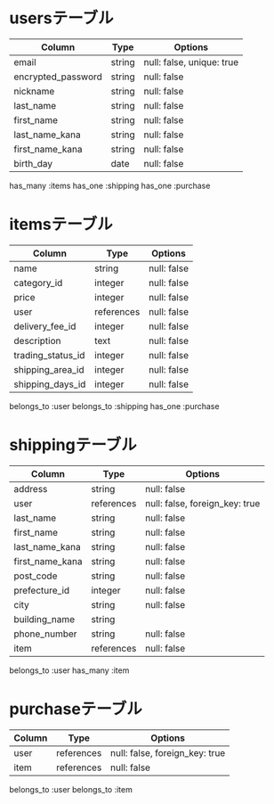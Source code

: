 # usersテーブル

| Column             | Type   | Options                       |
| ------------------ | ------ | ----------------------------- |
| email              | string | null: false, unique: true     |
| encrypted_password | string | null: false                   |
| nickname           | string | null: false                   |
| last_name          | string | null: false                   |
| first_name         | string | null: false                   |
| last_name_kana     | string | null: false                   |
| first_name_kana    | string | null: false                   |
| birth_day          | date   | null: false                   |

has_many :items
has_one :shipping
has_one :purchase

# itemsテーブル

| Column            | Type       | Options                        |
| ----------------- | ---------- | ------------------------------ |
| name              | string     | null: false                    |
| category_id       | integer    | null: false                    |
| price             | integer    | null: false                    |
| user              | references | null: false                    |
| delivery_fee_id   | integer    | null: false                    |
| description       | text       | null: false                    |
| trading_status_id | integer    | null: false                    |
| shipping_area_id  | integer    | null: false                    |
| shipping_days_id  | integer    | null: false                    |

belongs_to :user
belongs_to :shipping
has_one :purchase

# shippingテーブル

| Column          | Type       | Options                        |
| --------------- | ---------- | ------------------------------ |
| address         | string     | null: false                    |
| user            | references | null: false, foreign_key: true |
| last_name       | string     | null: false                    |
| first_name      | string     | null: false                    |
| last_name_kana  | string     | null: false                    |
| first_name_kana | string     | null: false                    |
| post_code       | string     | null: false                    |
| prefecture_id   | integer    | null: false                    |
| city            | string     | null: false                    |
| building_name   | string     |                                |
| phone_number    | string     | null: false                    |
| item            | references | null: false                    |

belongs_to :user
has_many :item

# purchaseテーブル

| Column        | Type       | Options                        |
| ------------- | ---------- | ------------------------------ |
| user          | references | null: false, foreign_key: true |
| item          | references | null: false                    |

belongs_to :user
belongs_to :item